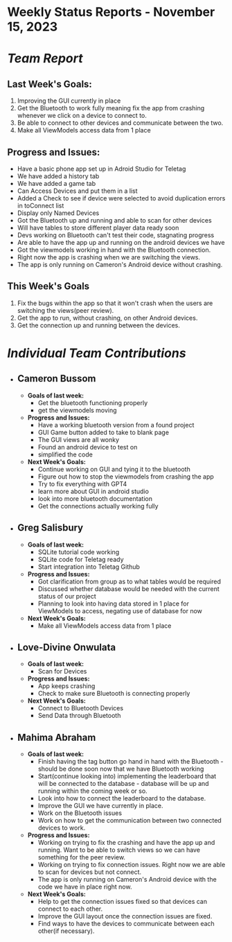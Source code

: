 # Weekly Status Reports - November 15, 2023

# *Team Report*

## Last Week's Goals:
1. Improving the GUI currently in place
2. Get the Bluetooth to work fully meaning fix the app from crashing whenever we click on a device to connect to.
3. Be able to connect to other devices and communicate between the two.
4. Make all ViewModels access data from 1 place
   
## Progress and Issues:
+ Have a basic phone app set up in Adroid Studio for Teletag
+ We have added a history tab
+ We have added a game tab
+ Can Access Devices and put them in a list
+ Added a Check to see if device were selected to avoid duplication errors in toConnect list
+ Display only Named Devices
+ Got the Bluetooth up and running and able to scan for other devices
+ Will have tables to store different player data ready soon
+ Devs working on Bluetooth can't test their code, stagnating progress
+ Are able to have the app up and running on the android devices we have
+ Got the viewmodels working in hand with the Bluetooth connection.
+ Right now the app is crashing when we are switching the views.
+ The app is only running on Cameron's Android device without crashing.


## This Week's Goals
1. Fix the bugs within the app so that it won't crash when the users are switching the views(peer review).
2. Get the app to run, without crashing, on other Android devices.
3. Get the connection up and running between the devices. 

# *Individual Team Contributions*

+ ## Cameron Bussom
    + **Goals of last week:**
      + Get the bluetooth functioning properly
      + get the viewmodels moving
    + **Progress and Issues:**
      + Have a working bluetooth version from a found project
      + GUI Game button added to take to blank page
      + The GUI views are all wonky
      + Found an android device to test on
      + simplified the code
    + **Next Week's Goals:**
      + Continue working on GUI and tying it to the bluetooth
      + Figure out how to stop the viewmodels from crashing the app
      + Try to fix everything with GPT4
      + learn more about GUI in android studio
      + look into more bluetooth documentation
      + Get the connections actually working fully

+ ## Greg Salisbury 
    + **Goals of last week:**
      + SQLite tutorial code working
      + SQLite code for Teletag ready
      + Start integration into Teletag Github
    + **Progress and Issues:**
      + Got clarification from group as to what tables would be required
      + Discussed whether database would be needed with the current status of our project
      + Planning to look into having data stored in 1 place for ViewModels to access, negating use of database for now
    + **Next Week's Goals:**
      + Make all ViewModels access data from 1 place

+ ## Love-Divine Onwulata
    + **Goals of last week:**
      + Scan for Devices
    + **Progress and Issues:**
      + App keeps crashing
      + Check to make sure Bluetooth is connecting properly
    + **Next Week's Goals:**
      + Connect to Bluetooth Devices
      + Send Data through Bluetooth

+ ## Mahima Abraham
    + **Goals of last week:**
      + Finish having the tag button go hand in hand with the Bluetooth - should be done soon now that we have Bluetooth working
      + Start(continue looking into) implementing the leaderboard that will be connected to the database - database will be up and running within the coming week or so. 
      + Look into how to connect the leaderboard to the database.
      + Improve the GUI we have currently in place.
      + Work on the Bluetooth issues
      + Work on how to get the communication between two connected devices to work. 
    + **Progress and Issues:**
      + Working on trying to fix the crashing and have the app up and running. Want to be able to switch views so we can have something for the peer review.
      + Working on trying to fix connection issues. Right now we are able to scan for devices but not connect.
      + The app is only running on Cameron's Android device with the code we have in place right now. 
    + **Next Week's Goals:**
      + Help to get the connection issues fixed so that devices can connect to each other.
      + Improve the GUI layout once the connection issues are fixed.
      + Find ways to have the devices to communicate between each other(if necessary).
    
      
